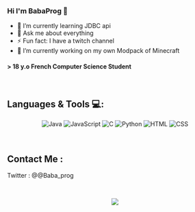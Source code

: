 ### Hi I'm BabaProg 👋
- 🌱 I’m currently learning JDBC api
- 💬 Ask me about everything
- ⚡ Fun fact: I have a twitch channel
- 🔭 I’m currently working on my own Modpack of Minecraft

#### > 18 y.o French Computer Science Student

</br>

## Languages & Tools 💻:</br>

<p align="center">
  <img alt="Java"       src="https://img.shields.io/badge/Java-ED8B00?style=for-the-badge&logo=java&logoColor=white"/>
  <img alt="JavaScript" src="https://img.shields.io/badge/JavaScript-F7DF1E?style=for-the-badge&logo=javascript&logoColor=black"/> 
  <img alt="C"          src="https://img.shields.io/badge/C-00599C?style=for-the-badge&logo=c&logoColor=white"/> 
  <img alt="Python" src="https://img.shields.io/badge/Python-3776AB?style=for-the-badge&logo=python&logoColor=white"/>
  <img alt="HTML" src="https://img.shields.io/badge/HTML-239120?style=for-the-badge&logo=html5&logoColor=white"/>
  <img alt="CSS" src="https://img.shields.io/badge/CSS-239120?&style=for-the-badge&logo=css3&logoColor=white"/>
</p>
</br>

## Contact Me :

<p>
  Twitter : @@Baba_prog

</p>
</br>

<p align="center" >  
  <a href="https://github.com/anuraghazra/github-readme-stats"> 
    <img  src="https://github-readme-stats.vercel.app/api?username=Ninhache&&show_icons=true&theme=radical"/>
  </a>
  </p>
<!--
**BabaProg/BabaProg** is a ✨ _special_ ✨ repository because its `README.md` (this file) appears on your GitHub profile.

Here are some ideas to get you started:

- 🔭 I’m currently working on ...
- 🌱 I’m currently learning ...
- 👯 I’m looking to collaborate on ...
- 🤔 I’m looking for help with ...
- 💬 Ask me about ...
- 📫 How to reach me: ...
- 😄 Pronouns: ...
- ⚡ Fun fact: ...
-->
